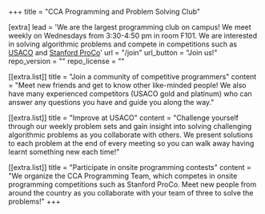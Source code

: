 +++
title = "CCA Programming and Problem Solving Club"

[extra]
lead = 'We are the largest programming club on campus! We meet weekly on Wednesdays from 3:30-4:50 pm in room F101. We are interested in solving algorithmic problems and compete in competitions such as <a href="http://usaco.org">USACO</a> and <a href="https://www.stanfordacm.org/proco/info)">Stanford ProCo</a>'
url = "/join"
url_button = "Join us!"
repo_version = ""
repo_license = ""

[[extra.list]]
title = "Join a community of competitive programmers"
content = "Meet new friends and get to know other like-minded people! We also have many experienced competitors (USACO gold and platinum) who can answer any questions you have and guide you along the way."

[[extra.list]]
title = "Improve at USACO"
content = "Challenge yourself through our weekly problem sets and gain insight into solving challenging algorithmic problems as you collaborate with others. We present solutions to each problem at the end of every meeting so you can walk away having learnt something new each time!"

[[extra.list]]
title = "Participate in onsite programming contests"
content = "We organize the CCA Programming Team, which competes in onsite programming competitions such as Stanford ProCo. Meet new people from around the country as you collaborate with your team of three to solve the problems!"
+++
